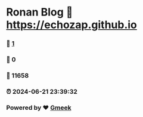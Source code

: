 # Ronan Blog :link: https://echozap.github.io 
### :page_facing_up: [1](https://echozap.github.io/tag.html) 
### :speech_balloon: 0 
### :hibiscus: 11658 
### :alarm_clock: 2024-06-21 23:39:32 
### Powered by :heart: [Gmeek](https://github.com/Meekdai/Gmeek)
